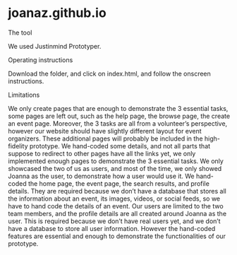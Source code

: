 # joanaz.github.io

The tool 

We used Justinmind Prototyper.

Operating instructions

Download the folder, and click on index.html, and follow the onscreen instructions.

Limitations

We only create pages that are enough to demonstrate the 3 essential tasks, some pages are left out, such as the help page, the browse page, the create an event page. Moreover, the 3 tasks are all from a volunteer’s perspective, however our website should have slightly different layout for event organizers. These additional pages will probably be included in the high-fidelity prototype.We hand-coded some details, and not all parts that suppose to redirect to other pages have all the links yet, we only implemented enough pages to demonstrate the 3 essential tasks. We only showcased the two of us as users, and most of the time, we only showed Joanna as the user, to demonstrate how a user would use it. We hand-coded the home page, the event page, the search results, and profile details. They are required because we don’t have a database that stores all the information about an event, its images, videos, or social feeds, so we have to hand code the details of an event. Our users are limited to the two team members, and the profile details are all created around Joanna as the user. This is required because we don’t have real users yet, and we don’t have a database to store all user information. However the hand-coded features are essential and enough to demonstrate the functionalities of our prototype.